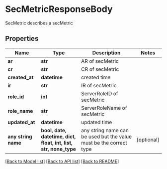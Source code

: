 # SecMetricResponseBody

SecMetric describes a secMetric

## Properties
Name | Type | Description | Notes
------------ | ------------- | ------------- | -------------
**ar** | **str** | AR of secMetric | 
**cr** | **str** | CR of secMetric | 
**created_at** | **datetime** | created time | 
**ir** | **str** | IR of secMetric | 
**role_id** | **int** | ServerRoleID of secMetric | 
**role_name** | **str** | ServerRoleName of secMetric | 
**updated_at** | **datetime** | updated time | 
**any string name** | **bool, date, datetime, dict, float, int, list, str, none_type** | any string name can be used but the value must be the correct type | [optional]

[[Back to Model list]](../README.md#documentation-for-models) [[Back to API list]](../README.md#documentation-for-api-endpoints) [[Back to README]](../README.md)


